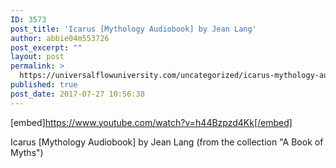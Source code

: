 ```yaml
---
ID: 3573
post_title: 'Icarus [Mythology Audiobook] by Jean Lang'
author: abbie04m553726
post_excerpt: ""
layout: post
permalink: >
  https://universalflowuniversity.com/uncategorized/icarus-mythology-audiobook-by-jean-lang/
published: true
post_date: 2017-07-27 10:56:38
---
```

[embed]https://www.youtube.com/watch?v=h44Bzpzd4Kk[/embed]<br>
<p>Icarus [Mythology Audiobook] by Jean Lang (from the collection "A Book of Myths")</p>